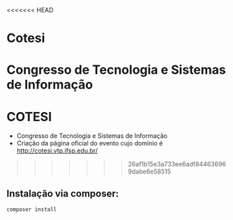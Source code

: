 <<<<<<< HEAD
# Cotesi
Congresso de Tecnologia e Sistemas de Informação
=======
# **COTESI**
* Congresso de Tecnologia e Sistemas de Informação
* Criação da página oficial do evento cujo domínio é http://cotesi.vtp.ifsp.edu.br/
>>>>>>> 26af1b15e3a733ee6adf844636969dabe6e58515


## **Instalação via composer:**
```php
composer install


